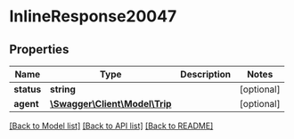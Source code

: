 # InlineResponse20047

## Properties
Name | Type | Description | Notes
------------ | ------------- | ------------- | -------------
**status** | **string** |  | [optional] 
**agent** | [**\Swagger\Client\Model\Trip**](Trip.md) |  | [optional] 

[[Back to Model list]](../README.md#documentation-for-models) [[Back to API list]](../README.md#documentation-for-api-endpoints) [[Back to README]](../README.md)


